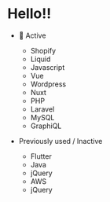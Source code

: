 
<h1>Hello!!</h1>

- 🌱 Active
     - Shopify
     - Liquid
     - Javascript
     - Vue
     - Wordpress
     - Nuxt
     - PHP 
     - Laravel
     - MySQL
     - GraphiQL
     
- Previously used / Inactive
     - Flutter
     - Java
     - jQuery
     - AWS
     - jQuery
 
     
